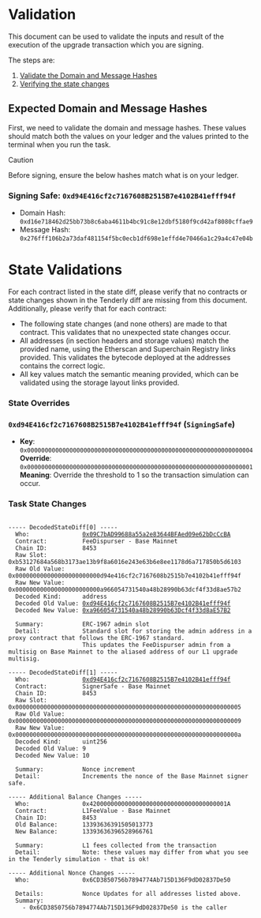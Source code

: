 # Validation

This document can be used to validate the inputs and result of the execution of the upgrade transaction which you are
signing.

The steps are:

1. [Validate the Domain and Message Hashes](#expected-domain-and-message-hashes)
2. [Verifying the state changes](#state-changes)

## Expected Domain and Message Hashes

First, we need to validate the domain and message hashes. These values should match both the values on your ledger and
the values printed to the terminal when you run the task.

> [!CAUTION]
>
> Before signing, ensure the below hashes match what is on your ledger.
>
> ### Signing Safe: `0xd94E416cf2c7167608B2515B7e4102B41efff94f`
>
> - Domain Hash: `0xd16e718462d25bb73b8c6aba4611b4bc91c8e12dbf5180f9cd42af8080cffae9`
> - Message Hash: `0x276fff106b2a73daf481154f5bc0ecb1df698e1effd4e70466a1c29a4c47e04b`

# State Validations

For each contract listed in the state diff, please verify that no contracts or state changes shown in the Tenderly diff are missing from this document. Additionally, please verify that for each contract:

- The following state changes (and none others) are made to that contract. This validates that no unexpected state
  changes occur.
- All addresses (in section headers and storage values) match the provided name, using the Etherscan and Superchain
  Registry links provided. This validates the bytecode deployed at the addresses contains the correct logic.
- All key values match the semantic meaning provided, which can be validated using the storage layout links provided.

### State Overrides

### `0xd94E416cf2c7167608B2515B7e4102B41efff94f` (`SigningSafe`)

- **Key**: `0x0000000000000000000000000000000000000000000000000000000000000004` <br/>
  **Override**: `0x0000000000000000000000000000000000000000000000000000000000000001` <br/>
  **Meaning**: Override the threshold to 1 so the transaction simulation can occur.

### Task State Changes

<pre>
<code>
----- DecodedStateDiff[0] -----
  Who:               <a href="https://basescan.org/address/0x09C7bAD99688a55a2e83644BFAed09e62bDcCcBA">0x09C7bAD99688a55a2e83644BFAed09e62bDcCcBA</a>
  Contract:          FeeDispurser - Base Mainnet
  Chain ID:          8453
  Raw Slot:          0xb53127684a568b3173ae13b9f8a6016e243e63b6e8ee1178d6a717850b5d6103
  Raw Old Value:     0x000000000000000000000000d94e416cf2c7167608b2515b7e4102b41efff94f
  Raw New Value:     0x000000000000000000000000a966054731540a48b28990b63dcf4f33d8ae57b2
  Decoded Kind:      address
  Decoded Old Value: <a href="https://basescan.org/address/0xd94e416cf2c7167608b2515b7e4102b41efff94f">0xd94E416cf2c7167608B2515B7e4102B41efff94f</a>
  Decoded New Value: <a href="https://basescan.org/address/0xa966054731540a48b28990b63dcf4f33d8ae57b2">0xa966054731540a48b28990b63Dcf4f33d8aE57B2</a>

  Summary:           ERC-1967 admin slot
  Detail:            Standard slot for storing the admin address in a proxy contract that follows the ERC-1967 standard.
                     This updates the FeeDispurser admin from a multisig on Base Mainnet to the aliased address of our L1 upgrade multisig.

----- DecodedStateDiff[1] -----
  Who:               <a href="https://basescan.org/address/0xd94E416cf2c7167608B2515B7e4102B41efff94f">0xd94E416cf2c7167608B2515B7e4102B41efff94f</a>
  Contract:          SignerSafe - Base Mainnet
  Chain ID:          8453
  Raw Slot:          0x0000000000000000000000000000000000000000000000000000000000000005
  Raw Old Value:     0x0000000000000000000000000000000000000000000000000000000000000009
  Raw New Value:     0x000000000000000000000000000000000000000000000000000000000000000a
  Decoded Kind:      uint256
  Decoded Old Value: 9
  Decoded New Value: 10

  Summary:           Nonce increment
  Detail:            Increments the nonce of the Base Mainnet signer safe.

----- Additional Balance Changes -----
  Who:               0x420000000000000000000000000000000000001A
  Contract:          L1FeeValue - Base Mainnet
  Chain ID:          8453
  Old Balance:       13393636391505013773
  New Balance:       13393636396528966761

  Summary:           L1 fees collected from the transaction
  Detail:            Note: these values may differ from what you see in the Tenderly simulation - that is ok!

----- Additional Nonce Changes -----
  Who:               0x6CD3850756b7894774Ab715D136F9dD02837De50

  Details:           Nonce Updates for all addresses listed above.
  Summary:
    - 0x6CD3850756b7894774Ab715D136F9dD02837De50 is the caller
</pre>
